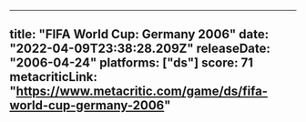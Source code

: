 
---
title: "FIFA World Cup: Germany 2006"
date: "2022-04-09T23:38:28.209Z"
releaseDate: "2006-04-24"
platforms: ["ds"]
score: 71
metacriticLink: "https://www.metacritic.com/game/ds/fifa-world-cup-germany-2006"
---
